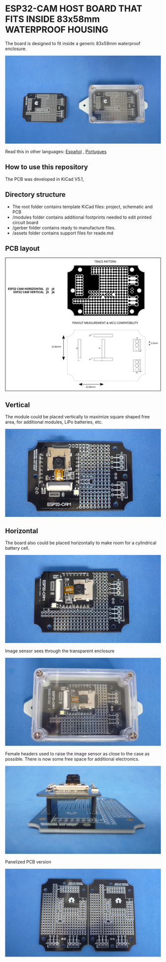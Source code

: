 # ESP32-CAM HOST BOARD THAT FITS INSIDE 83x58mm WATERPROOF HOUSING

The board is designed to fit inside a generic 83x58mm waterproof enclosure. 

![MODULE](assets/img/pcbandenclosure.jpg)

Read this in other languages: [Español](/esp32cam-proto-83x58mm/assets/md/README.es.md) , [Portugues](/esp32cam-proto-83x58mm/assets/md/README.pt.md)

## How to use this repository

The PCB was developed in KiCad V5.1,

## Directory structure

* The root folder contains template KiCad files: project, schematic and PCB 
* /modules folder contains additional footprints needed to edit printed circuit board
* /gerber folder contains ready to manufacture files.
* /assets folder contains support files for reade.md

## PCB layout

![MODULE](assets/img/pinout.svg)

## Vertical

The module could be placed vertically to maximize square shaped free area, for additional modules, LiPo batteries, etc.

![MODULE](assets/img/vertical.jpg)

## Horizontal

The board also could be placed horizontally to make room for a cylindrical battery cell.

![MODULE](assets/img/horizontal.jpg)

Image sensor sees through the transparent enclosure

![MODULE](assets/img/sensor.jpg)

Female headers used to raise the image sensor as close to the case as possible. There is now some free space for additional electronics.

![MODULE](assets/img/space.jpg)

Panelized PCB version 

![MODULE](assets/img/panel.jpg)


